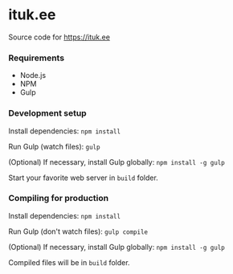 # ituk.ee
Source code for https://ituk.ee

### Requirements
* Node.js
* NPM
* Gulp

### Development setup
Install dependencies:
```npm install```

Run Gulp (watch files):
```gulp```

(Optional) If necessary, install Gulp globally:
```npm install -g gulp```

Start your favorite web server in `build` folder. 

### Compiling for production
Install dependencies:
```npm install```

Run Gulp (don't watch files):
```gulp compile```

(Optional) If necessary, install Gulp globally:
```npm install -g gulp```

Compiled files will be in `build` folder.
